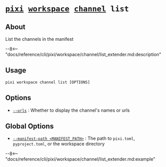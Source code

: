 <!--- This file is autogenerated. Do not edit manually! -->
# <code>[pixi](../../../pixi.md) [workspace](../../workspace.md) [channel](../channel.md) list</code>

## About
List the channels in the manifest

--8<-- "docs/reference/cli/pixi/workspace/channel/list_extender.md:description"

## Usage
```
pixi workspace channel list [OPTIONS]
```

## Options
- <a id="arg---urls" href="#arg---urls">`--urls`</a>
:  Whether to display the channel's names or urls

## Global Options
- <a id="arg---manifest-path" href="#arg---manifest-path">`--manifest-path <MANIFEST_PATH>`</a>
:  The path to `pixi.toml`, `pyproject.toml`, or the workspace directory

--8<-- "docs/reference/cli/pixi/workspace/channel/list_extender.md:example"
